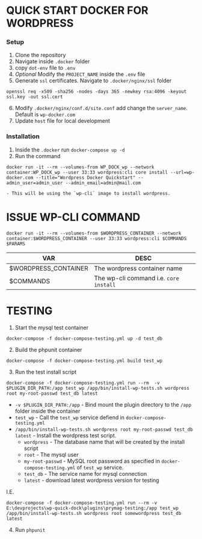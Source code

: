 # QUICK START DOCKER FOR WORDPRESS

### Setup
1. Clone the repository
2. Navigate inside `.docker` folder
3. copy `dot-env` file to `.env`
4. *Optional* Modify the `PROJECT_NAME` inside the `.env` file
5. Generate `ssl` certificates. Navigate to `.docker/nginx/ssl` folder
```
openssl req -x509 -sha256 -nodes -days 365 -newkey rsa:4096 -keyout ssl.key -out ssl.cert
```
6. Modify `.docker/nginx/conf.d/site.conf` add change the `server_name`. Default is `wp-docker.com`
7. Update `host` file for local development

### Installation

1. Inside the `.docker` run `docker-compose up -d`
2. Run the command
```
docker run -it --rm --volumes-from WP_DOCK_wp --network container:WP_DOCK_wp --user 33:33 wordpress:cli core install --url=wp-docker.com --title="Wordpress Docker Quickstart" --admin_user=admin_user --admin_email=admin@mail.com
```
    - This will be using the `wp-cli` image to install wordpress.

# ISSUE WP-CLI COMMAND
```
docker run -it --rm --volumes-from $WORDPRESS_CONTAINER --network container:$WORDPRESS_CONTAINER --user 33:33 wordpress:cli $COMMANDS $PARAMS
```

|VAR|DESC|
|-|-|
|$WORDPRESS_CONTAINER|The wordpress container name|
|$COMMANDS|The wp-cli command i.e. `core install`|

# TESTING

1. Start the mysql test container
```
docker-compose -f docker-compose-testing.yml up -d test_db
```

2. Build the phpunit container
```
docker-compose -f docker-compose-testing.yml build test_wp
```

3. Run the test install script
```
docker-compose -f docker-compose-testing.yml run --rm  -v $PLUGIN_DIR_PATH:/app test_wp /app/bin/install-wp-tests.sh wordpress root my-root-passwd test_db latest
```

- `-v $PLUGIN_DIR_PATH:/app` - Bind mount the plugin directory to the `/app` folder inside the container
- `test_wp` - Call the `test_wp` service defiend in `docker-compose-testing.yml`
- `/app/bin/install-wp-tests.sh wordpress root my-root-passwd test_db latest` - Install the wordpress test script.
    - `wordpress` - The database name that will be created by the install script
    - `root` - The mysql user
    - `my-root-passwd` - MySQL root password as specified in `docker-compose-testing.yml` of `test_wp` service.
    - `test_db` - The service name for mysql connection
    - `latest` - download latest wordpress version for testing

I.E.
```
docker-compose -f docker-compose-testing.yml run --rm -v E:\devprojects\wp-quick-dock\plugins\prymag-testing:/app test_wp /app/bin/install-wp-tests.sh wordpress root somewordpress test_db latest
```

4. Run `phpunit`


